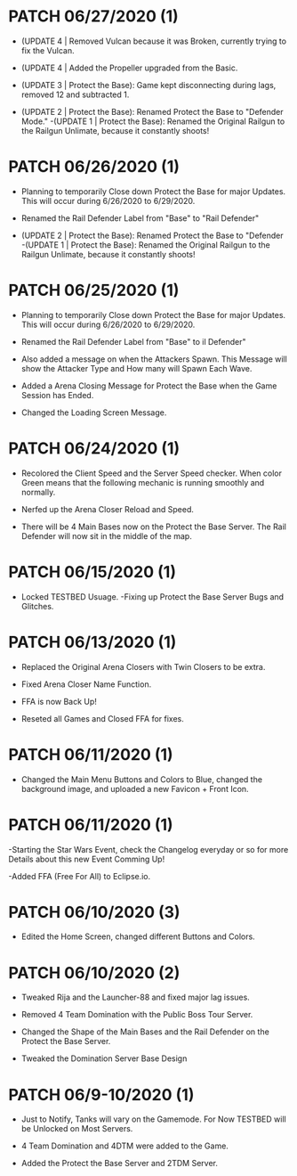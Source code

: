 # PATCH 06/27/2020 (1)
- (UPDATE 4 | Removed Vulcan because it was Broken, currently trying to fix the Vulcan.
- (UPDATE 4 | Added the Propeller upgraded from the Basic.

- (UPDATE 3 | Protect the Base): Game kept disconnecting during lags, removed 12 and subtracted 1.

- (UPDATE 2 | Protect the Base): Renamed Protect the Base to "Defender Mode."
-(UPDATE 1 | Protect the Base): Renamed the Original Railgun to the Railgun Unlimate, because it constantly shoots!


# PATCH 06/26/2020 (1)
- Planning to temporarily Close down Protect the Base for major Updates. This will occur during 6/26/2020 to 6/29/2020.

- Renamed the Rail Defender Label from "Base" to "Rail Defender"
- (UPDATE 2 | Protect the Base): Renamed Protect the Base to "Defender
-(UPDATE 1 | Protect the Base): Renamed the Original Railgun to the Railgun Unlimate, because it constantly shoots!

# PATCH 06/25/2020 (1)
- Planning to temporarily Close down Protect the Base for major Updates. This will occur during 6/26/2020 to 6/29/2020.

- Renamed the Rail Defender Label from "Base" to il Defender"
- Also added a message on when the Attackers Spawn. This Message will show the Attacker Type and How many will Spawn Each Wave.
- Added a Arena Closing Message for Protect the Base when the Game Session has Ended.
- Changed the Loading Screen Message. 

# PATCH 06/24/2020 (1)
- Recolored the Client Speed and the Server Speed checker. When color Green means that the following mechanic is running smoothly and normally.


- Nerfed up the Arena Closer Reload and Speed.

- There will be 4 Main Bases now on the Protect the Base Server. The Rail Defender will now sit in the middle of the map.

# PATCH 06/15/2020 (1)

- Locked TESTBED Usuage.
-Fixing up Protect the Base Server Bugs and Glitches.
# PATCH 06/13/2020 (1)

- Replaced the Original Arena Closers with Twin Closers to be extra.
- Fixed Arena Closer Name Function.
- FFA is now Back Up!

- Reseted all Games and Closed FFA for fixes.


# PATCH 06/11/2020 (1)


- Changed the Main Menu Buttons and Colors to Blue, changed the background image, and uploaded a new Favicon + Front Icon. 

# PATCH 06/11/2020 (1)
-Starting the Star Wars Event, check the Changelog everyday or so for more Details about this new Event Comming Up!

-Added FFA (Free For All) to Eclipse.io.
# PATCH 06/10/2020 (3)

- Edited the Home Screen, changed different Buttons and Colors.
# PATCH 06/10/2020 (2)
- Tweaked Rija and the Launcher-88 and fixed major lag issues.

- Removed 4 Team Domination with the Public Boss Tour Server.

- Changed the Shape of the Main Bases and the Rail Defender on the Protect the Base Server.
- Tweaked the Domination Server Base Design
# PATCH 06/9-10/2020 (1)
- Just to Notify, Tanks will vary on the Gamemode. For Now TESTBED will be Unlocked on Most Servers.

- 4 Team Domination and 4DTM were added to the Game.
- Added the Protect the Base Server and 2TDM Server.




